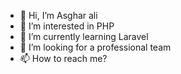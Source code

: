 - 👋 Hi, I’m Asghar ali
- 👀 I’m interested in PHP 
- 🌱 I’m currently learning Laravel 
- 💞️ I’m looking for a professional team 
- 📫 How to reach me?

<!---
www.newkhan497@gmail.com
03048823207
--->
